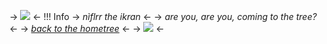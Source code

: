 -> ![](https://64.media.tumblr.com/7861210c8c61b781b0e147a0c7e47181/ea9aa0b4b998d810-60/s540x810/4f8e384afbea72dd63a992267234fee07aefcbe6.gif) <-
!!! Info
    -> *nìflrr the ikran* <-
    -> *are you, are you, coming to the tree?* <-
    -> [*back to the hometree*](https://rentry.co/ToyCollection) <-
    -> ![](https://64.media.tumblr.com/55523d77040acbf44b49334c026ec718/c034cea31824b54f-e7/s400x600/d44fd54a82362a641fbaf44378cd1b8c147dd29f.gif) <-